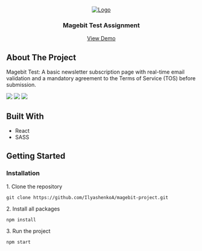 <br/>
<p align="center">
  <a href="https://github.com/IlyashenkoA/magebit-project">
    <img src="https://github.com/IlyashenkoA/magebit-project/assets/12977611/23b14479-3a48-4b67-89b4-4eda3aad7b3a" alt="Logo" />
  </a>

  <h3 align="center">Magebit Test Assignment</h3>

  <p align="center">
    <a href="https://magebit-project.vercel.app/">View Demo</a>
  </p>
</p>

## About The Project

Magebit Test: A basic newsletter subscription page with real-time email validation and a mandatory agreement to the Terms of Service (TOS) before submission.

<img src="https://github.com/IlyashenkoA/magebit-project/assets/12977611/5c1dd2e1-1144-451e-853c-cff3cb98401c" />
<img src="https://github.com/IlyashenkoA/magebit-project/assets/12977611/5fb08a36-ea4e-44c6-ac17-bf0087e29f4a" />
<img src="https://github.com/IlyashenkoA/magebit-project/assets/12977611/76025333-820f-4741-a00e-eee621ecc179" />

## Built With

* React
* SASS

## Getting Started


### Installation

<p>1. Clone the repository</p>

```
git clone https://github.com/IlyashenkoA/magebit-project.git
```

<p>2. Install all packages</p>

```
npm install
```

<p>3. Run the project</p>

```
npm start
```
